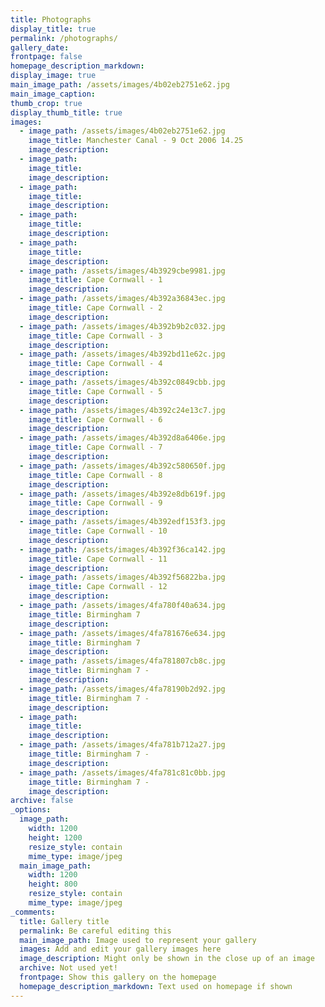 ```yaml
---
title: Photographs
display_title: true
permalink: /photographs/
gallery_date:
frontpage: false
homepage_description_markdown:
display_image: true
main_image_path: /assets/images/4b02eb2751e62.jpg
main_image_caption:
thumb_crop: true
display_thumb_title: true
images:
  - image_path: /assets/images/4b02eb2751e62.jpg
    image_title: Manchester Canal - 9 Oct 2006 14.25
    image_description:
  - image_path:
    image_title:
    image_description:
  - image_path:
    image_title:
    image_description:
  - image_path:
    image_title:
    image_description:
  - image_path:
    image_title:
    image_description:
  - image_path: /assets/images/4b3929cbe9981.jpg
    image_title: Cape Cornwall - 1
    image_description:
  - image_path: /assets/images/4b392a36843ec.jpg
    image_title: Cape Cornwall - 2
    image_description:
  - image_path: /assets/images/4b392b9b2c032.jpg
    image_title: Cape Cornwall - 3
    image_description:
  - image_path: /assets/images/4b392bd11e62c.jpg
    image_title: Cape Cornwall - 4
    image_description:
  - image_path: /assets/images/4b392c0849cbb.jpg
    image_title: Cape Cornwall - 5
    image_description:
  - image_path: /assets/images/4b392c24e13c7.jpg
    image_title: Cape Cornwall - 6
    image_description:
  - image_path: /assets/images/4b392d8a6406e.jpg
    image_title: Cape Cornwall - 7
    image_description:
  - image_path: /assets/images/4b392c580650f.jpg
    image_title: Cape Cornwall - 8
    image_description:
  - image_path: /assets/images/4b392e8db619f.jpg
    image_title: Cape Cornwall - 9
    image_description:
  - image_path: /assets/images/4b392edf153f3.jpg
    image_title: Cape Cornwall - 10
    image_description:
  - image_path: /assets/images/4b392f36ca142.jpg
    image_title: Cape Cornwall - 11
    image_description:
  - image_path: /assets/images/4b392f56822ba.jpg
    image_title: Cape Cornwall - 12
    image_description:
  - image_path: /assets/images/4fa780f40a634.jpg
    image_title: Birmingham 7
    image_description:
  - image_path: /assets/images/4fa781676e634.jpg
    image_title: Birmingham 7
    image_description:
  - image_path: /assets/images/4fa781807cb8c.jpg
    image_title: Birmingham 7 -
    image_description:
  - image_path: /assets/images/4fa78190b2d92.jpg
    image_title: Birmingham 7 -
    image_description:
  - image_path:
    image_title:
    image_description:
  - image_path: /assets/images/4fa781b712a27.jpg
    image_title: Birmingham 7 -
    image_description:
  - image_path: /assets/images/4fa781c81c0bb.jpg
    image_title: Birmingham 7 -
    image_description:
archive: false
_options:
  image_path:
    width: 1200
    height: 1200
    resize_style: contain
    mime_type: image/jpeg
  main_image_path:
    width: 1200
    height: 800
    resize_style: contain
    mime_type: image/jpeg
_comments:
  title: Gallery title
  permalink: Be careful editing this
  main_image_path: Image used to represent your gallery
  images: Add and edit your gallery images here
  image_description: Might only be shown in the close up of an image
  archive: Not used yet!
  frontpage: Show this gallery on the homepage
  homepage_description_markdown: Text used on homepage if shown
---
```

